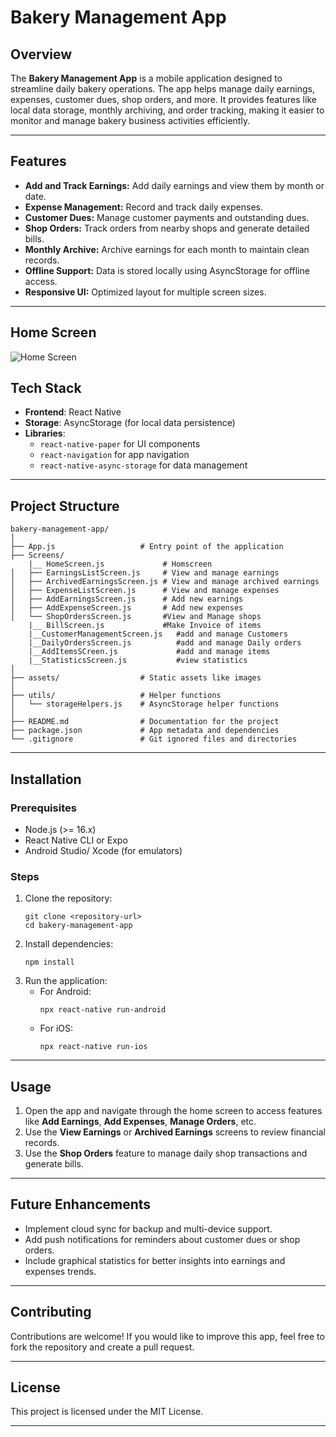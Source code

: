 # Bakery Management App

## Overview
The **Bakery Management App** is a mobile application designed to streamline daily bakery operations. The app helps manage daily earnings, expenses, customer dues, shop orders, and more. It provides features like local data storage, monthly archiving, and order tracking, making it easier to monitor and manage bakery business activities efficiently.

---

## Features
- **Add and Track Earnings:** Add daily earnings and view them by month or date.  
- **Expense Management:** Record and track daily expenses.  
- **Customer Dues:** Manage customer payments and outstanding dues.  
- **Shop Orders:** Track orders from nearby shops and generate detailed bills.  
- **Monthly Archive:** Archive earnings for each month to maintain clean records.  
- **Offline Support:** Data is stored locally using AsyncStorage for offline access.  
- **Responsive UI:** Optimized layout for multiple screen sizes.  

---
## Home Screen
![Home Screen](assets/home_screen.jpg)

## Tech Stack
- **Frontend**: React Native  
- **Storage**: AsyncStorage (for local data persistence)  
- **Libraries**:  
  - `react-native-paper` for UI components  
  - `react-navigation` for app navigation  
  - `react-native-async-storage` for data management  

---

## Project Structure

```
bakery-management-app/
│
├── App.js                   # Entry point of the application
├── Screens/ 
    |__ HomeScreen.js             # Homscreen
│   ├── EarningsListScreen.js     # View and manage earnings
│   ├── ArchivedEarningsScreen.js # View and manage archived earnings
│   ├── ExpenseListScreen.js      # View and manage expenses
│   ├── AddEarningsScreen.js      # Add new earnings
│   ├── AddExpenseScreen.js       # Add new expenses
│   └── ShopOrdersScreen.js       #View and Manage shops
    |__ BillScreen.js             #Make Invoice of items
    |__CustomerManagementScreen.js   #add and manage Customers
    |__DailyOrdersScreen.js          #add and manage Daily orders
    |__AddItemsSCreen.js             #add and manage items
    |__StatisticsScreen.js           #view statistics
│
├── assets/                  # Static assets like images                  
│
├── utils/                   # Helper functions
│   └── storageHelpers.js    # AsyncStorage helper functions
│
├── README.md                # Documentation for the project
├── package.json             # App metadata and dependencies
└── .gitignore               # Git ignored files and directories
```

---

## Installation

### Prerequisites
- Node.js (>= 16.x)
- React Native CLI or Expo
- Android Studio/ Xcode (for emulators)

### Steps
1. Clone the repository:
   ```
   git clone <repository-url>
   cd bakery-management-app
   ```
2. Install dependencies:
   ```
   npm install
   ```
3. Run the application:
   - For Android:
     ```
     npx react-native run-android
     ```
   - For iOS:
     ```
     npx react-native run-ios
     ```

---

## Usage
1. Open the app and navigate through the home screen to access features like **Add Earnings**, **Add Expenses**, **Manage Orders**, etc.  
2. Use the **View Earnings** or **Archived Earnings** screens to review financial records.  
3. Use the **Shop Orders** feature to manage daily shop transactions and generate bills.

---

## Future Enhancements
- Implement cloud sync for backup and multi-device support.  
- Add push notifications for reminders about customer dues or shop orders.  
- Include graphical statistics for better insights into earnings and expenses trends.

---

## Contributing
Contributions are welcome! If you would like to improve this app, feel free to fork the repository and create a pull request.  

---

## License
This project is licensed under the MIT License.

--- 

